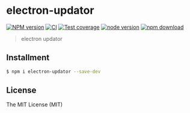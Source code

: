 # electron-updator

[![NPM version][npm-image]][npm-url]
[![CI][ci-image]][ci-url]
[![Test coverage][codecov-image]][codecov-url]
[![node version][node-image]][node-url]
[![npm download][download-image]][download-url]

[npm-image]: https://img.shields.io/npm/v/electron-updator.svg
[npm-url]: https://npmjs.org/package/electron-updator
[ci-image]: https://github.com/electron-modules/electron-updator/actions/workflows/ci.yml/badge.svg
[ci-url]: https://github.com/electron-modules/electron-updator/actions/workflows/ci.yml
[codecov-image]: https://img.shields.io/codecov/c/github/electron-modules/electron-updator.svg?logo=codecov
[codecov-url]: https://codecov.io/gh/electron-modules/electron-updator
[node-image]: https://img.shields.io/badge/node.js-%3E=_16-green.svg
[node-url]: http://nodejs.org/download/
[download-image]: https://img.shields.io/npm/dm/electron-updator.svg
[download-url]: https://npmjs.org/package/electron-updator

> electron updator

## Installment

```bash
$ npm i electron-updator --save-dev
```

## License

The MIT License (MIT)
